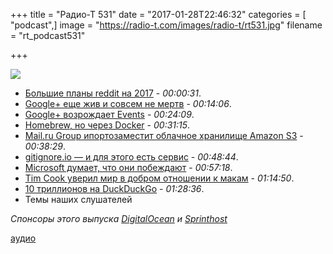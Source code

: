 +++
title = "Радио-Т 531"
date = "2017-01-28T22:46:32"
categories = [ "podcast",]
image = "https://radio-t.com/images/radio-t/rt531.jpg"
filename = "rt_podcast531"

+++

![](https://radio-t.com/images/radio-t/rt531.jpg)

- [Большие планы reddit на 2017](https://www.reddit.com/r/announcements/comments/5q4qmg/out_with_2016_in_with_2017/) - *00:00:31*.
- [Google+ еще жив и совсем не мертв](http://mashable.com/2017/01/18/who-is-using-google-plus-anyway/) - *00:14:06*.
- [Google+ возрождает Events](https://www.engadget.com/2017/01/17/google-plus-events-comments-photo-zoom/) - *00:24:09*.
- [Homebrew, но через Docker](https://github.com/bfirsh/whalebrew) - *00:31:15*.
- [Mail.ru Group ипортозаместит облачное хранилище Amazon S3](https://roem.ru/26-01-2017/241504/mail-ru-group-amazon/) - *00:38:29*.
- [gitignore.io  — и для этого есть сервис](https://www.gitignore.io) - *00:48:44*.
- [Microsoft думает, что они побеждают](http://www.cultofmac.com/464316/microsoft-says-winning-latest-war-macs/) - *00:57:18*.
- [Tim Cook уверил мир в добром отношении к макам](https://techcrunch.com/2016/12/19/apples-tim-cook-assures-employees-that-it-is-committed-to-the-mac-and-that-great-desktops-are-coming/) - *01:14:50*.
- [10 триллионов на DuckDuckGo](https://spreadprivacy.com/10-billion-fc7808c91343?gi=64a4e9860df5) - *01:28:36*.
- Темы наших слушателей

_Спонсоры этого выпуска [DigitalOcean](https://www.digitalocean.com) и [Sprinthost](https://sprintbox.ru)_

[аудио](https://cdn.radio-t.com/rt_podcast531.mp3)
<audio src="https://cdn.radio-t.com/rt_podcast531.mp3" preload="none"></audio>
